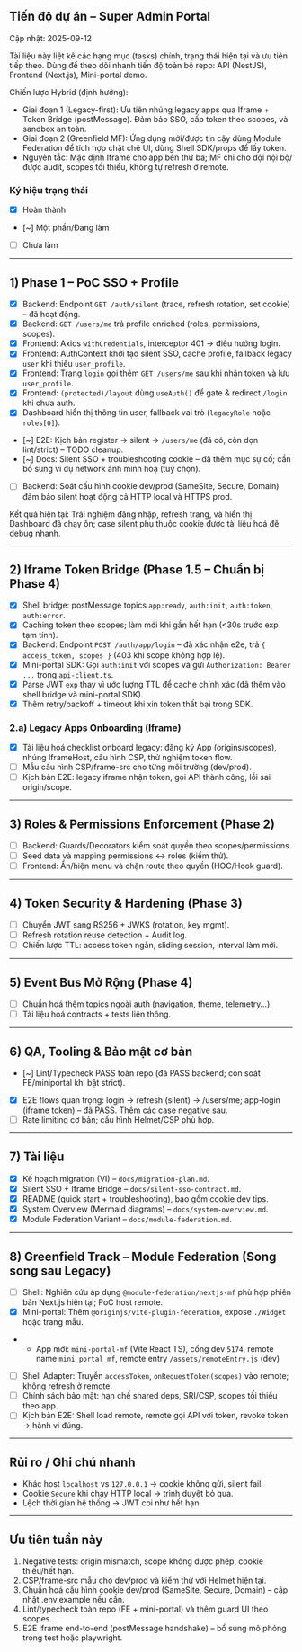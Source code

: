 ## Tiến độ dự án – Super Admin Portal

Cập nhật: 2025-09-12

Tài liệu này liệt kê các hạng mục (tasks) chính, trạng thái hiện tại và ưu tiên tiếp theo. Dùng để theo dõi nhanh tiến độ toàn bộ repo: API (NestJS), Frontend (Next.js), Mini-portal demo.

Chiến lược Hybrid (định hướng):
- Giai đoạn 1 (Legacy-first): Ưu tiên nhúng legacy apps qua Iframe + Token Bridge (postMessage). Đảm bảo SSO, cấp token theo scopes, và sandbox an toàn.
- Giai đoạn 2 (Greenfield MF): Ứng dụng mới/được tin cậy dùng Module Federation để tích hợp chặt chẽ UI, dùng Shell SDK/props để lấy token.
- Nguyên tắc: Mặc định Iframe cho app bên thứ ba; MF chỉ cho đội nội bộ/được audit, scopes tối thiểu, không tự refresh ở remote.

### Ký hiệu trạng thái
- [x] Hoàn thành
- [~] Một phần/Đang làm
- [ ] Chưa làm

---

## 1) Phase 1 – PoC SSO + Profile
- [x] Backend: Endpoint `GET /auth/silent` (trace, refresh rotation, set cookie) – đã hoạt động.
- [x] Backend: `GET /users/me` trả profile enriched (roles, permissions, scopes).
- [x] Frontend: Axios `withCredentials`, interceptor 401 → điều hướng login.
- [x] Frontend: AuthContext khởi tạo silent SSO, cache profile, fallback legacy `user` khi thiếu `user_profile`.
- [x] Frontend: Trang `login` gọi thêm `GET /users/me` sau khi nhận token và lưu `user_profile`.
- [x] Frontend: `(protected)/layout` dùng `useAuth()` để gate & redirect `/login` khi chưa auth.
- [x] Dashboard hiển thị thông tin user, fallback vai trò (`legacyRole` hoặc `roles[0]`).
- [~] E2E: Kịch bản register → silent → `/users/me` (đã có, còn dọn lint/strict) – TODO cleanup.
- [~] Docs: Silent SSO + troubleshooting cookie – đã thêm mục sự cố; cần bổ sung ví dụ network ảnh minh hoạ (tuỳ chọn).
- [ ] Backend: Soát cấu hình cookie dev/prod (SameSite, Secure, Domain) đảm bảo silent hoạt động cả HTTP local và HTTPS prod.

Kết quả hiện tại: Trải nghiệm đăng nhập, refresh trang, và hiển thị Dashboard đã chạy ổn; case silent phụ thuộc cookie được tài liệu hoá để debug nhanh.

---

## 2) Iframe Token Bridge (Phase 1.5 – Chuẩn bị Phase 4)
- [x] Shell bridge: postMessage topics `app:ready`, `auth:init`, `auth:token`, `auth:error`.
- [x] Caching token theo scopes; làm mới khi gần hết hạn (<30s trước exp tạm tính).
- [x] Backend: Endpoint `POST /auth/app/login` – đã xác nhận e2e, trả `{ access_token, scopes }` (403 khi scope không hợp lệ).
- [x] Mini-portal SDK: Gọi `auth:init` với scopes và gửi `Authorization: Bearer ...` trong `api-client.ts`.
- [x] Parse JWT `exp` thay vì ước lượng TTL để cache chính xác (đã thêm vào shell bridge và mini-portal SDK).
- [x] Thêm retry/backoff + timeout khi xin token thất bại trong SDK.

### 2.a) Legacy Apps Onboarding (Iframe)
- [x] Tài liệu hoá checklist onboard legacy: đăng ký App (origins/scopes), nhúng IframeHost, cấu hình CSP, thử nghiệm token flow.
- [ ] Mẫu cấu hình CSP/frame-src cho từng môi trường (dev/prod).
- [ ] Kịch bản E2E: legacy iframe nhận token, gọi API thành công, lỗi sai origin/scope.

---

## 3) Roles & Permissions Enforcement (Phase 2)
- [ ] Backend: Guards/Decorators kiểm soát quyền theo scopes/permissions.
- [ ] Seed data và mapping permissions ↔ roles (kiểm thử).
- [ ] Frontend: Ẩn/hiện menu và chặn route theo quyền (HOC/Hook guard).

---

## 4) Token Security & Hardening (Phase 3)
- [ ] Chuyển JWT sang RS256 + JWKS (rotation, key mgmt).
- [ ] Refresh rotation reuse detection + Audit log.
- [ ] Chiến lược TTL: access token ngắn, sliding session, interval làm mới.

---

## 5) Event Bus Mở Rộng (Phase 4)
- [ ] Chuẩn hoá thêm topics ngoài auth (navigation, theme, telemetry…).
- [ ] Tài liệu hoá contracts + tests liên thông.

---

## 6) QA, Tooling & Bảo mật cơ bản
- [~] Lint/Typecheck PASS toàn repo (đã PASS backend; còn soát FE/miniportal khi bật strict).
- [x] E2E flows quan trọng: login → refresh (silent) → /users/me; app-login (iframe token) – đã PASS. Thêm các case negative sau.
- [ ] Rate limiting cơ bản; cấu hình Helmet/CSP phù hợp.

---

## 7) Tài liệu
- [x] Kế hoạch migration (VI) – `docs/migration-plan.md`.
- [x] Silent SSO + Iframe Bridge – `docs/silent-sso-contract.md`.
- [x] README (quick start + troubleshooting), bao gồm cookie dev tips.
- [x] System Overview (Mermaid diagrams) – `docs/system-overview.md`.
- [x] Module Federation Variant – `docs/module-federation.md`.

---

## 8) Greenfield Track – Module Federation (Song song sau Legacy)
- [ ] Shell: Nghiên cứu áp dụng `@module-federation/nextjs-mf` phù hợp phiên bản Next.js hiện tại; PoC host remote.
- [x] Mini-portal: Thêm `@originjs/vite-plugin-federation`, expose `./Widget` hoặc trang mẫu.
-    - App mới: `mini-portal-mf` (Vite React TS), cổng dev `5174`, remote name `mini_portal_mf`, remote entry `/assets/remoteEntry.js` (dev)
- [ ] Shell Adapter: Truyền `accessToken`, `onRequestToken(scopes)` vào remote; không refresh ở remote.
- [ ] Chính sách bảo mật: hạn chế shared deps, SRI/CSP, scopes tối thiểu theo app.
- [ ] Kịch bản E2E: Shell load remote, remote gọi API với token, revoke token → hành vi đúng.

---

## Rủi ro / Ghi chú nhanh
- Khác host `localhost` vs `127.0.0.1` → cookie không gửi, silent fail.
- Cookie `Secure` khi chạy HTTP local → trình duyệt bỏ qua.
- Lệch thời gian hệ thống → JWT coi như hết hạn.

---

## Ưu tiên tuần này
1) Negative tests: origin mismatch, scope không được phép, cookie thiếu/hết hạn.
2) CSP/frame-src mẫu cho dev/prod và kiểm thử với Helmet hiện tại.
3) Chuẩn hoá cấu hình cookie dev/prod (SameSite, Secure, Domain) – cập nhật .env.example nếu cần.
4) Lint/typecheck toàn repo (FE + mini-portal) và thêm guard UI theo scopes.
5) E2E iframe end-to-end (postMessage handshake) – bổ sung mô phỏng trong test hoặc playwright.

